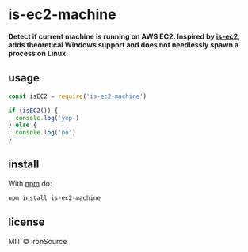 # is-ec2-machine

**Detect if current machine is running on AWS EC2. Inspired by [is-ec2]( https://github.com/dvonlehman/is-ec2), adds theoretical Windows support and does not needlessly spawn a process on Linux.**

## usage

```js
const isEC2 = require('is-ec2-machine')

if (isEC2()) {
  console.log('yep')
} else {
  console.log('no')
}
```

## install

With [npm](https://npmjs.org) do:

```
npm install is-ec2-machine
```

## license

MIT © ironSource
